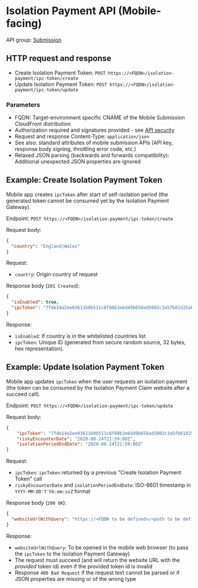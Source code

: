 # Isolation Payment API (Mobile-facing)
 
API group: [Submission](../guidebook.md#system-apis-and-interfaces)

## HTTP request and response

- Create Isolation Payment Token: ```POST https://<FQDN>/isolation-payment/ipc-token/create```
- Update Isolation Payment Token: ```POST https://<FQDN>/isolation-payment/ipc-token/update```

### Parameters

- FQDN: Target-environment specific CNAME of the Mobile Submission CloudFront distribution
- Authorization required and signatures provided - see [API security](./security.md)
- Request and response Content-Type: ```application/json```
- See also: standard attributes of mobile submission APIs (API key, response body signing, throttling error code, etc.)
- Relaxed JSON parsing (backwards and forwards compatibility): Additional unexpected JSON properties are ignored

## Example: Create Isolation Payment Token

Mobile app creates ```ipcToken``` after start of self-isolation period (the generated token cannot be consumed yet by the Isolation Payment Gateway).

Endpoint: ```POST https://<FQDN>/isolation-payment/ipc-token/create```

Request body: 
```json
{
  "country": "England|Wales"
}
```
Request:
- ```country```: Origin country of request

Response body (```201 Created```):
```json
{
  "isEnabled": true,
  "ipcToken": "7fde14a2ee03611b0b511c8f88b3e6d49b658ad5002c3a5fb81d25ab54d4b8ac"
}
```

Response:
- ```isEnabled```: If country is in the whitelisted countries list
- ```ipcToken```: Unique ID (generated from secure random source, 32 bytes, hex representation).

## Example: Update Isolation Payment Token

Mobile app updates ```ipcToken``` when the user requests an isolation payment (the token can be consumed by the Isolation Payment Claim website after a succeed call).

Endpoint: ```POST https://<FQDN>/isolation-payment/ipc-token/update```

Request body:
```json
{
    "ipcToken": "7fde14a2ee03611b0b511c8f88b3e6d49b658ad5002c3a5fb81d25ab54d4b8ac",
    "riskyEncounterDate": "2020-08-24T21:59:00Z",
    "isolationPeriodEndDate": "2020-08-24T21:59:00Z"
}
```

Request:
- ```ipcToken```: ```ipcToken``` returned by a previous "Create Isolation Payment Token" call
- ```riskyEncounterDate``` and ```isolationPeriodEndDate```: ISO-8601 timestamp in ```YYYY-MM-DD'T'hh:mm:ssZ``` format

Response body (```200 OK```):
```json
{
  "websiteUrlWithQuery": "https://<FQDN to be defined>/<path to be defined>?ipcToken=7fde14a2ee03611b0b511c8f88b3e6d49b658ad5002c3a5fb81d25ab54d4b8ac"
}
```

Response:
- ```websiteUrlWithQuery```: To be opened in the mobile web browser (to pass the ```ipcToken``` to the Isolation Payment Gateway)
- The request must succeed (and will return the website URL with the *provided* token id) even if the provided token id is invalid
- Response ```400 Bad Request``` if the request text cannot be parsed or if JSON properties are missing or of the wrong type
